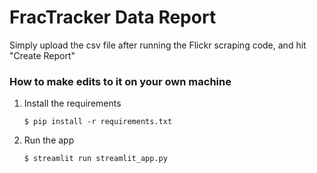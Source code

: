 # FracTracker Data Report

Simply upload the csv file after running the Flickr scraping code, and hit "Create Report"

### How to make edits to it on your own machine

1. Install the requirements

   ```
   $ pip install -r requirements.txt
   ```

2. Run the app

   ```
   $ streamlit run streamlit_app.py
   ```
